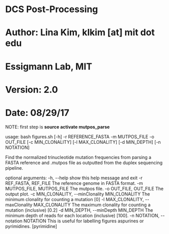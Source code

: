 # DCS Post-Processing
# Author: Lina Kim, klkim [at] mit dot edu
# 	  Essigmann Lab, MIT
# Version: 2.0
# Date: 08/29/17

NOTE: first step is **source activate mutpos_parse**

usage: bash figures.sh [-h] -r REFERENCE_FASTA -m MUTPOS_FILE -o OUT_FILE [-c MIN_CLONALITY] [-l MAX_CLONALITY] [-d MIN_DEPTH] [-n NOTATION]

Find the normalized trinucleotide mutation frequencies from parsing a FASTA reference and .mutpos file as outputted from the duplex sequencing pipeline.

optional arguments:
  -h, --help            show this help message and exit
  -r REF_FASTA, REF_FILE
                        The reference genome in FASTA format.
  -m MUTPOS_FILE, MUTPOS_FILE
                        The mutpos file.
  -o OUT_FILE, OUT_FILE
                        The output plot.
  -c MIN_CLONALITY, --minClonality MIN_CLONALITY
                        The minimum clonality for counting a mutation [0]
  -l MAX_CLONALITY, --maxClonality MAX_CLONALITY
                        The maximum clonality for counting a mutation
                        (inclusive) [0.2]
  -d MIN_DEPTH, --minDepth MIN_DEPTH
                        The minimum depth of reads for each location
                        (inclusive) [100].
  -n NOTATION, --notation NOTATION
                        This is useful for labelling figures aspurines or
                        pyrimidines. [pyrimidine]
